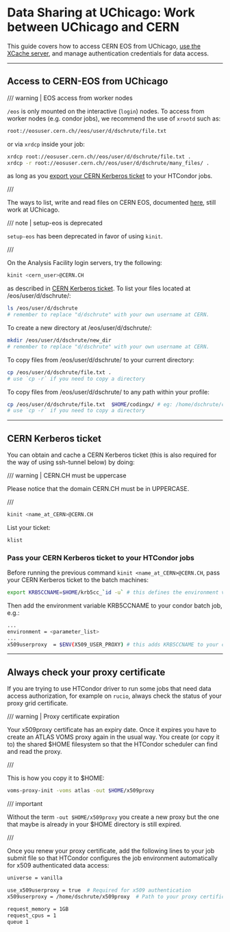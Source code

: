# Data Sharing at UChicago: Work between UChicago and CERN

This guide covers how to access CERN EOS from UChicago,
[use the XCache server](./xcache.md), and manage authentication credentials for
data access.

---

## Access to CERN-EOS from UChicago

/// warning | EOS access from worker nodes

`/eos` is only mounted on the interactive (`login`) nodes. To access from worker
nodes (e.g. condor jobs), we recommend the use of `xrootd` such as:

```bash
root://eosuser.cern.ch//eos/user/d/dschrute/file.txt
```

or via `xrdcp` inside your job:

```bash
xrdcp root://eosuser.cern.ch//eos/user/d/dschrute/file.txt .
xrdcp -r root://eosuser.cern.ch//eos/user/d/dschrute/many_files/ .
```

as long as you [export your CERN Kerberos ticket](#cern-kerberos-ticket) to your
HTCondor jobs.

///

The ways to list, write and read files on CERN EOS, documented
[here](https://twiki.cern.ch/twiki/bin/view/AtlasComputing/ATLASStorageAtCERN#EOS_storage_system),
still work at UChicago.

/// note | setup-eos is deprecated

`setup-eos` has been deprecated in favor of using `kinit`.

///

On the Analysis Facility login servers, try the following:

```bash
kinit <cern_user>@CERN.CH
```

as described in [CERN Kerberos ticket](#cern-kerberos-ticket). To list your
files located at /eos/user/d/dschrute/:

```bash
ls /eos/user/d/dschrute
# remember to replace "d/dschrute" with your own username at CERN.
```

To create a new directory at /eos/user/d/dschrute/:

```bash
mkdir /eos/user/d/dschrute/new_dir
# remember to replace "d/dschrute" with your own username at CERN.
```

To copy files from /eos/user/d/dschrute/ to your current directory:

```bash
cp /eos/user/d/dschrute/file.txt .
# use `cp -r` if you need to copy a directory
```

To copy files from /eos/user/d/dschrute/ to any path within your profile:

```bash
cp /eos/user/d/dschrute/file.txt  $HOME/codingx/ # eg: /home/dschrute/codingx/
# use `cp -r` if you need to copy a directory
```

---

## CERN Kerberos ticket

You can obtain and cache a CERN Kerberos ticket (this is also required for the
way of using ssh-tunnel below) by doing:

/// warning | CERN.CH must be uppercase

Please notice that the domain CERN.CH must be in UPPERCASE.

///

```bash
kinit <name_at_CERN>@CERN.CH
```

List your ticket:

```bash
klist
```

### Pass your CERN Kerberos ticket to your HTCondor jobs

Before running the previous command `kinit <name_at_CERN>@CERN.CH`, pass your
CERN Kerberos ticket to the batch machines:

```bash
export KRB5CCNAME=$HOME/krb5cc_`id -u` # this defines the environment variable `KRB5CCNAME`
```

Then add the environment variable KRB5CCNAME to your condor batch job, e.g.:

```bash
...
environment = <parameter_list>
...
x509userproxy  = $ENV(X509_USER_PROXY) # this adds KRB5CCNAME to your condor batch job.
```

---

## Always check your proxy certificate

If you are trying to use HTCondor driver to run some jobs that need data access
authorization, for example on `rucio`, always check the status of your proxy
grid certificate.

/// warning | Proxy certificate expiration

Your x509proxy certificate has an expiry date. Once it expires you have to
create an ATLAS VOMS proxy again in the usual way. You create (or copy it to)
the shared $HOME filesystem so that the HTCondor scheduler can find and read the
proxy.

///

This is how you copy it to $HOME:

```bash
voms-proxy-init -voms atlas -out $HOME/x509proxy
```

/// important

Without the term `-out $HOME/x509proxy` you create a new proxy but the one that
maybe is already in your $HOME directory is still expired.

///

Once you renew your proxy certificate, add the following lines to your job
submit file so that HTCondor configures the job environment automatically for
x509 authenticated data access:

```bash
universe = vanilla

use_x509userproxy = true  # Required for x509 authentication
x509userproxy = /home/dschrute/x509proxy  # Path to your proxy certificate

request_memory = 1GB
request_cpus = 1
queue 1
```
